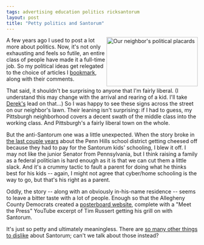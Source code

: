 ```yaml
---
tags: advertising education politics ricksantorum
layout: post
title: "Petty politics and Santorum"
---
```




<p>
<a href="http://www.flickr.com/photos/cwinters/290512227/" title="Photo Sharing"><img src="http://static.flickr.com/102/290512227_8f9423e197_m.jpg" width="240" height="130" alt="Our neighbor's political placards" align="right" /></a>
</p>

<p>A few years ago I used to post a lot more about politics. Now, it's
not only exhausting and feels so futile, an entire class of people
have made it a full-time job. So my political ideas get relegated to
the choice of articles I <a
href="http://del.icio.us/cwinters/politics">bookmark</a>, along with
their comments.</p>

<p>That said, it shouldn't be surprising to anyone that I'm fairly
liberal. (I understand this may change with the arrival and rearing of
a kid. I'll take <a href="http://blandiose.org/">Derek's</a> lead on
that...) So I was happy to see these signs across the street on our
neighbor's lawn. Their leaning isn't surprising: if I had to guess, my
Pittsburgh neighborhood covers a decent swath of the middle class into
the working class. And Pittsburgh's a fairly liberal town on the
whole.</p>

<p>But the anti-Santorum one was a little unexpected. When the story
broke in <a href="http://www.post-gazette.com/pg/04319/411623.stm">the
last couple years</a> about the Penn Hills school district getting
cheesed off because they had to pay for the Santorum kids' schooling,
I blew it off. I may not like the junior Senator from Pennsylvania,
but I think raising a family as a federal politician is hard enough as
it is that we can cut them a little slack. And it's a crummy tactic to
fault a parent for doing what he thinks best for his kids -- again, I
might not agree that cyber/home schooling is the way to go, but that's
his right as a parent.</p>

<p>Oddly, the story -- along with an obviously in-his-name residence
-- seems to leave a bitter taste with a lot of people. Enough so that
the Allegheny County Democrats created a 
<a href="http://www.payitbackrick.com/">posterboard website</a>, complete
with a "Meet the Press" YouTube excerpt of Tim Russert getting his
grill on with Santorum.</p>

<p>It's just so petty and ultimately meaningless. There are 
<a href="http://bucksforprogress.org/antisantorum.htm">so many other
things to dislike</a> about Santorum; can't we talk about those
instead?</p>



